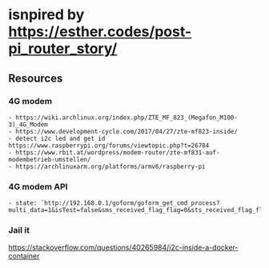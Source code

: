 # isnpired by https://esther.codes/post-pi_router_story/

## Resources
  ### 4G modem
    - https://wiki.archlinux.org/index.php/ZTE_MF_823_(Megafon_M100-3)_4G_Modem
    - https://www.development-cycle.com/2017/04/27/zte-mf823-inside/
    - detect i2c led and get id https://www.raspberrypi.org/forums/viewtopic.php?t=26784
    - https://www.rbit.at/wordpress/modem-router/zte-mf831-auf-modembetrieb-umstellen/
    - https://archlinuxarm.org/platforms/armv6/raspberry-pi

  ### 4G modem API

    - state: `http://192.168.0.1/goform/goform_get_cmd_process?multi_data=1&isTest=false&sms_received_flag_flag=0&sts_received_flag_flag=0&cmd=modem_main_state%2Cpin_status%2Cloginfo%2Cnew_version_state%2Ccurrent_upgrade_state%2Cis_mandatory%2Csignalbar%2Cnetwork_type%2Cnetwork_provider%2Cppp_status%2CEX_SSID1%2Csta_ip_status%2CEX_wifi_profile%2Cm_ssid_enable%2CRadioOff%2Csimcard_roam%2Clan_ipaddr%2Cstation_mac%2Cbattery_charging%2Cbattery_vol_percent%2Cbattery_pers%2Cspn_display_flag%2Cplmn_display_flag%2Cspn_name_data%2Cspn_b1_flag%2Cspn_b2_flag%2Crealtime_tx_bytes%2Crealtime_rx_bytes%2Crealtime_time%2Crealtime_tx_thrpt%2Crealtime_rx_thrpt%2Cmonthly_rx_bytes%2Cmonthly_tx_bytes%2Cmonthly_time%2Cdate_month%2Cdata_volume_limit_switch%2Cdata_volume_limit_size%2Cdata_volume_alert_percent%2Cdata_volume_limit_unit%2Croam_setting_option%2Cupg_roam_switch%2Cap_station_mode%2Csms_received_flag%2Csts_received_flag%2Csms_unread_num&_=1525871219867`
  
  ### Jail it
  https://stackoverflow.com/questions/40265984/i2c-inside-a-docker-container
